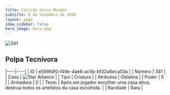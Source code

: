 ```yaml
---
title: Colisão entre Mundos
subtitle: 8 de novembro de 2019
layout: page
show_sidebar: false
hero_image: hero.png
---
```


![341](https://cdn.keyforgegame.com/media/card_front/pt/452_341_3PX5MRW637PV_pt.png)

## Polpa Tecnívora

|----|----|
| ID | e599fdf0-f49e-4ae8-ac5b-bf22a6eca03a |
| Número | 341 |
| Casa | ![Star Alliance](https://archonarcana.com/images/thumb/7/7d/Star_Alliance.png/22px-Star_Alliance.png "Aliança Estelar") |
| Tipo | Criatura |
| Atributos | Gelatina |
| Poder | 5 |
| Armadura | 0 |
| Texto | Após um jogador escolher uma casa ativa, destrua todos os artefatos da casa escolhida. |
| Raridade | Rara |
